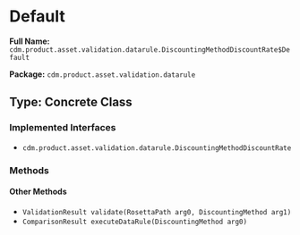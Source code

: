 # Default

**Full Name:** `cdm.product.asset.validation.datarule.DiscountingMethodDiscountRate$Default`

**Package:** `cdm.product.asset.validation.datarule`

## Type: Concrete Class

### Implemented Interfaces

- `cdm.product.asset.validation.datarule.DiscountingMethodDiscountRate`

### Methods

#### Other Methods

- `ValidationResult validate(RosettaPath arg0, DiscountingMethod arg1)`
- `ComparisonResult executeDataRule(DiscountingMethod arg0)`

